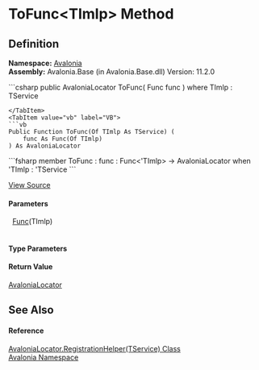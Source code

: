 # ToFunc&lt;TImlp&gt; Method




## Definition
**Namespace:** <a href="N_Avalonia">Avalonia</a>  
**Assembly:** Avalonia.Base (in Avalonia.Base.dll) Version: 11.2.0

<Tabs groupId="api-code-preview">
<TabItem value="csharp" label="C#">
```csharp
public AvaloniaLocator ToFunc<TImlp>(
	Func<TImlp> func
)
where TImlp : TService

```
</TabItem>
<TabItem value="vb" label="VB">
```vb
Public Function ToFunc(Of TImlp As TService) ( 
	func As Func(Of TImlp)
) As AvaloniaLocator
```
</TabItem>
<TabItem value="fsharp" label="F#">
```fsharp
member ToFunc : 
        func : Func<'TImlp> -> AvaloniaLocator  when 'TImlp : 'TService
```
</TabItem>
</Tabs>



<a href="https://github.com/AvaloniaUI/Avalonia/tree/master/src/Avalonia.Base/AvaloniaLocator.cs#L53" title="View the source code">View Source</a>



#### Parameters
<dl><dt>  <a href="https://learn.microsoft.com/dotnet/api/system.func-1" target="_blank" rel="noopener noreferrer">Func</a>(TImlp)</dt><dd> </dd></dl>

#### Type Parameters
<dl><dt /><dd /></dl>

#### Return Value
<a href="T_Avalonia_AvaloniaLocator">AvaloniaLocator</a>

## See Also


#### Reference
<a href="T_Avalonia_AvaloniaLocator_RegistrationHelper_1">AvaloniaLocator.RegistrationHelper(TService) Class</a>  
<a href="N_Avalonia">Avalonia Namespace</a>  
